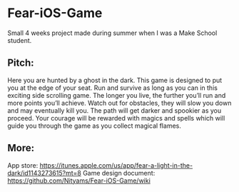 # Fear-iOS-Game
Small 4 weeks project made during summer when I was a Make School student.

## Pitch:
Here you are hunted by a ghost in the dark. This game is designed to put you at the edge of your seat. Run and survive as long as you can in this exciting side scrolling game. The longer you live, the further you’ll run and more points you’ll achieve. Watch out for obstacles, they will slow you down and may eventually kill you. The path will get darker and spookier as you proceed. Your courage will be rewarded with magics and spells which will guide you through the game as you collect magical flames.

## More:
App store: https://itunes.apple.com/us/app/fear-a-light-in-the-dark/id1143273615?mt=8
Game design document: https://github.com/Nityams/Fear-iOS-Game/wiki
